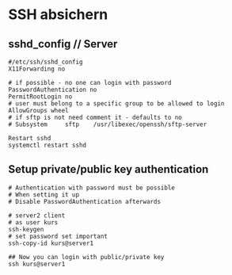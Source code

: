# SSH absichern 

## sshd_config // Server

```
#/etc/ssh/sshd_config 
X11Forwarding no

# if possible - no one can login with password
PasswordAuthentication no 
PermitRootLogin no 
# user must belong to a specific group to be allowed to login
AllowGroups wheel
# if sftp is not need comment it - defaults to no 
# Subsystem     sftp    /usr/libexec/openssh/sftp-server
```

```
Restart sshd 
systemctl restart sshd 
```

## Setup private/public key authentication 

```
# Authentication with password must be possible
# When setting it up 
# Disable PasswordAuthentication afterwards 

# server2 client 
# as user kurs
ssh-keygen 
# set password set important
ssh-copy-id kurs@server1 

## Now you can login with public/private key 
ssh kurs@server1 

```
